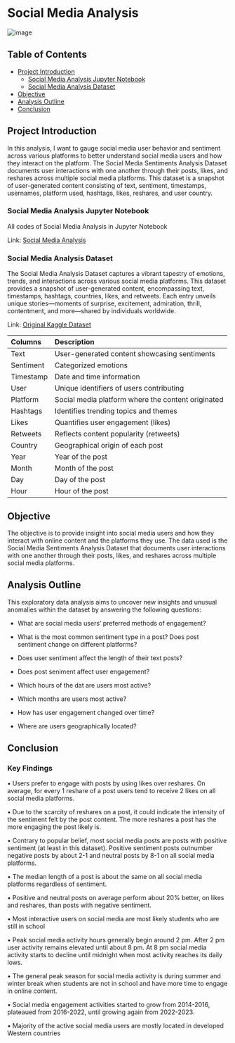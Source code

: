# Social Media Analysis

![image](https://github.com/jasondo-da/Social_Media_Sentiments_Analysis/assets/138195365/2e065f22-74b1-4722-86f8-ce8af7c19fb9)

## Table of Contents

- [Project Introduction](#project-introduction)
    - [Social Media Analysis Jupyter Notebook](#social-media-analysis-jupyter-notebook)
    - [Social Media Analysis Dataset](#social-media-analysis-dataset)
- [Objective](#objective)
- [Analysis Outline](#analysis-outline)
- [Conclusion](#conclusion)

## Project Introduction

In this analysis, I want to gauge social media user behavior and sentiment across various platforms to better understand social media users and how they interact on the platform. The Social Media Sentiments Analysis Dataset documents user interactions with one another through their posts, likes, and reshares across multiple social media platforms. This dataset is a snapshot of user-generated content consisting of text, sentiment, timestamps, usernames, platform used, hashtags, likes, reshares, and user country. 

### Social Media Analysis Jupyter Notebook

All codes of Social Media Analysis in Jupyter Notebook

Link: [Social Media Analysis](https://github.com/jasondo-da/Social_Media_Sentiments_Analysis/blob/main/social_media_analysis.ipynb)

### Social Media Analysis Dataset

The Social Media Analysis Dataset captures a vibrant tapestry of emotions, trends, and interactions across various social media platforms. This dataset provides a snapshot of user-generated content, encompassing text, timestamps, hashtags, countries, likes, and retweets. Each entry unveils unique stories—moments of surprise, excitement, admiration, thrill, contentment, and more—shared by individuals worldwide.

Link: [Original Kaggle Dataset](https://www.kaggle.com/datasets/kashishparmar02/social-media-sentiments-analysis-dataset)

| Columns | Description |
| :------------- | :------------ |
| Text | User-generated content showcasing sentiments |
| Sentiment | Categorized emotions |
| Timestamp | Date and time information |
| User | Unique identifiers of users contributing |
| Platform | Social media platform where the content originated |
| Hashtags | Identifies trending topics and themes |
| Likes | Quantifies user engagement (likes) |
| Retweets | Reflects content popularity (retweets) |
| Country | Geographical origin of each post |
| Year | Year of the post |
| Month | Month of the post |
| Day | Day of the post |
| Hour | Hour of the post |

## Objective

The objective is to provide insight into social media users and how they interact with online content and the platforms they use. The data used is the Social Media Sentiments Analysis Dataset that documents user interactions with one another through their posts, likes, and reshares across multiple social media platforms.

## Analysis Outline

This exploratory data analysis aims to uncover new insights and unusual anomalies within the dataset by answering the following questions: 

- What are social media users’ preferred methods of engagement?

- What is the most common sentiment type in a post? Does post sentiment change on different platforms?

- Does user sentiment affect the length of their text posts?

- Does post seniment affect user engagement?

- Which hours of the dat are users most active?

- Which months are users most active?

- How has user engagement changed over time?

- Where are users geographically located?

## Conclusion

### Key Findings

•	Users prefer to engage with posts by using likes over reshares. On average, for every 1 reshare of a post users tend to receive 2 likes on all social media platforms.

•	Due to the scarcity of reshares on a post, it could indicate the intensity of the sentiment felt by the post content. The more reshares a post has the more engaging the post likely is. 

•	Contrary to popular belief, most social media posts are posts with positive sentiment (at least in this dataset). Positive sentiment posts outnumber negative posts by about 2-1 and neutral posts by 8-1 on all social media platforms.

•	The median length of a post is about the same on all social media platforms regardless of sentiment.

•	Positive and neutral posts on average perform about 20% better, on likes and reshares, than posts with negative sentiment.

•	Most interactive users on social media are most likely students who are still in school

•	Peak social media activity hours generally begin around 2 pm. After 2 pm user activity remains elevated until about 8 pm. At 8 pm social media activity starts to decline until midnight when most activity reaches its daily lows.

•	The general peak season for social media activity is during summer and winter break when students are not in school and have more time to engage in online content.

•	Social media engagement activities started to grow from 2014-2016, plateaued from 2016-2022, until growing again from 2022-2023.

•	Majority of the active social media users are mostly located in developed Western countries 
